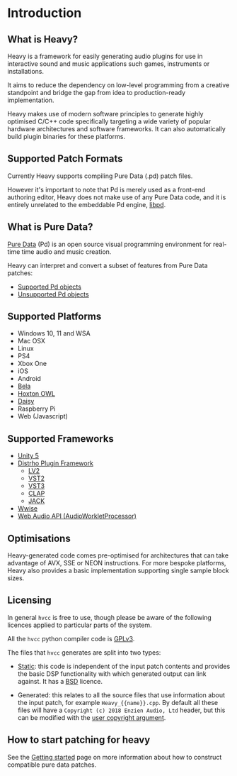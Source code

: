 # Introduction

## What is Heavy?

Heavy is a framework for easily generating audio plugins for use in interactive sound and music applications such games, instruments or installations.

It aims to reduce the dependency on low-level programming from a creative standpoint and bridge the gap from idea to production-ready implementation.

Heavy makes use of modern software principles to generate highly optimised C/C++ code specifically targeting a wide variety of popular hardware architectures and software frameworks. It can also automatically build plugin binaries for these platforms.

## Supported Patch Formats

Currently Heavy supports compiling Pure Data (.pd) patch files.

However it's important to note that Pd is merely used as a front-end authoring editor, Heavy does not make use of any Pure Data code, and it is entirely unrelated to the embeddable Pd engine, [libpd](https://github.com/libpd/libpd).

## What is Pure Data?

[Pure Data](http://msp.ucsd.edu/software.html) (Pd) is an open source visual programming environment for real-time time audio and music creation.

Heavy can interpret and convert a subset of features from Pure Data patches:

* [Supported Pd objects](09.supported_vanilla_objects.md)
* [Unsupported Pd objects](10.unsupported_vanilla_objects.md)

## Supported Platforms

* Windows 10, 11 and WSA
* Mac OSX
* Linux
* PS4
* Xbox One
* iOS
* Android
* [Bela](http://bela.io)
* [Hoxton OWL](https://www.rebeltech.org/product/owl-modular/)
* [Daisy](https://www.electro-smith.com/daisy)
* Raspberry Pi
* Web (Javascript)

## Supported Frameworks

* [Unity 5](https://unity3d.com)
* [Distrho Plugin Framework](https://distrho.github.io/DPF)
  * [LV2](https://lv2plug.in)
  * [VST2](https://www.steinberg.net/technology/)
  * [VST3](https://www.steinberg.net/technology/)
  * [CLAP](https://cleveraudio.org/)
  * [JACK](https://jackaudio.org)
* [Wwise](https://www.audiokinetic.com)
* [Web Audio API (AudioWorkletProcessor)](https://developer.mozilla.org/en-US/docs/Web/API/AudioWorkletProcessor)

## Optimisations

Heavy-generated code comes pre-optimised for architectures that can take advantage of AVX, SSE or NEON instructions. For more bespoke platforms, Heavy also provides a basic implementation supporting single sample block sizes.

## Licensing

In general `hvcc` is free to use, though please be aware of the following licences applied to particular parts of the system.

All the `hvcc` python compiler code is [GPLv3](https://github.com/Wasted-Audio/hvcc/blob/master/LICENSE).

The files that `hvcc` generates are split into two types:

* [Static](https://github.com/Wasted-Audio/hvcc/tree/master/hvcc/generators/ir2c/static): this code is independent of the input patch contents and provides the basic DSP functionality with which generated output can link against. It has a [BSD](https://github.com/Wasted-Audio/hvcc/blob/master/hvcc/generators/ir2c/static/HeavyContext.hpp#L2) licence.

* Generated: this relates to all the source files that use information about the input patch, for example `Heavy_{{name}}.cpp`. By default all these files will have a `Copyright (c) 2018 Enzien Audio, Ltd` header, but this can be modified with the [user copyright argument](../README.md#--copyright-user-copyright).

## How to start patching for heavy

See the [Getting started](02.getting_started.md)  page on more information about how to construct compatible pure data patches.
